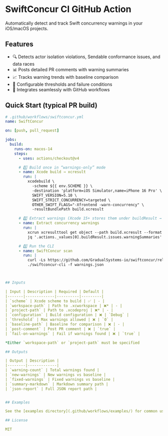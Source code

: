# SwiftConcur CI GitHub Action

Automatically detect and track Swift concurrency warnings in your iOS/macOS projects.

## Features

- 🔍 Detects actor isolation violations, Sendable conformance issues, and data races
- 📊 Posts detailed PR comments with warning summaries
- 📈 Tracks warning trends with baseline comparison
- 🚦 Configurable thresholds and failure conditions
- 🎯 Integrates seamlessly with GitHub workflows

## Quick Start (typical PR build)

```yaml
# .github/workflows/swiftconcur.yml
name: SwiftConcur

on: [push, pull_request]

jobs:
  build:
    runs-on: macos-14
    steps:
      - uses: actions/checkout@v4

      # 1️⃣ Build once in “warnings-only” mode
      - name: Xcode build → xcresult
        run: |
          xcodebuild \
            -scheme ${{ env.SCHEME }} \
            -destination 'platform=iOS Simulator,name=iPhone 16 Pro' \
            SWIFT_VERSION=5.10 \
            SWIFT_STRICT_CONCURRENCY=targeted \
            OTHER_SWIFT_FLAGS="-Xfrontend -warn-concurrency" \
            -resultBundlePath build.xcresult

      # 2️⃣ Extract warnings (Xcode 15+ stores them under buildResult → warningSummaries)
      - name: Extract concurrency warnings
        run: |
          xcrun xcresulttool get object --path build.xcresult --format json --legacy |
          jq '.actions._values[0].buildResult.issues.warningSummaries' > warnings.json

      # 3️⃣ Run the CLI
      - name: SwiftConcur scan
        run: |
          curl -Ls https://github.com/GradualSystems-io/swiftconcur/releases/latest/download/swiftconcur-cli-macos-x86_64.tar.gz | tar xz
          ./swiftconcur-cli -f warnings.json



## Inputs

| Input | Description | Required | Default |
|-------|-------------|----------|---------|
| `scheme` | Xcode scheme to build | ✅ | - |
| `workspace-path` | Path to .xcworkspace | ❌* | - |
| `project-path` | Path to .xcodeproj | ❌* | - |
| `configuration` | Build configuration | ❌ | `Debug` |
| `threshold` | Max warnings allowed | ❌ | `0` |
| `baseline-path` | Baseline for comparison | ❌ | - |
| `post-comment` | Post PR comment | ❌ | `true` |
| `fail-on-warnings` | Fail if warnings found | ❌ | `true` |

*Either `workspace-path` or `project-path` must be specified

## Outputs

| Output | Description |
|--------|-------------|
| `warning-count` | Total warnings found |
| `new-warnings` | New warnings vs baseline |
| `fixed-warnings` | Fixed warnings vs baseline |
| `summary-markdown` | Markdown summary path |
| `json-report` | Full JSON report path |


## Examples

See the [examples directory](.github/workflows/examples/) for common use cases.

## License

MIT
